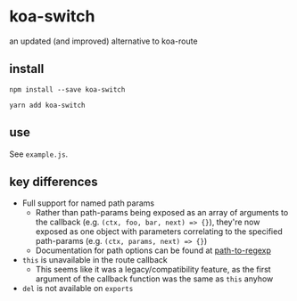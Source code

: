 # koa-switch

an updated (and improved) alternative to koa-route

## install

```console
npm install --save koa-switch
```

```console
yarn add koa-switch
```

## use

See `example.js`.

## key differences

- Full support for named path params
  - Rather than path-params being exposed as an array of arguments to the callback (e.g. `(ctx, foo, bar, next) => {}`), they're now exposed as one object with parameters correlating to the specified path-params (e.g. `(ctx, params, next) => {}`)
  - Documentation for path options can be found at [path-to-regexp](https://github.com/pillarjs/path-to-regexp)
- `this` is unavailable in the route callback
  - This seems like it was a legacy/compatibility feature, as the first argument of the callback function was the same as `this` anyhow
- `del` is not available on `exports`
